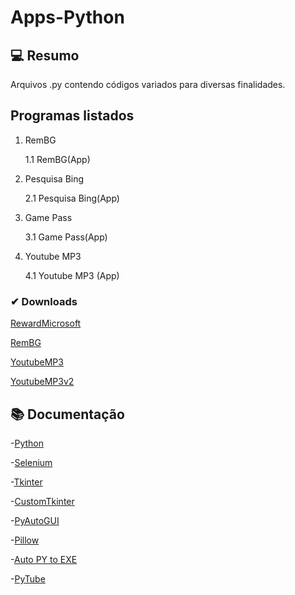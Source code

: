 # Apps-Python #

  ## 💻 Resumo
  Arquivos .py contendo códigos variados para diversas finalidades.

## Programas listados 
  1)  RemBG
 
      1.1 RemBG(App)
      
      
  3)  Pesquisa Bing

      2.1 Pesquisa Bing(App)
      
     
  5)  Game Pass
  
      3.1 Game Pass(App)

  7) Youtube MP3

     4.1 Youtube MP3 (App)

### ✔ Downloads
[RewardMicrosoft](https://www.mediafire.com/file/v40z44eqdy3u4q1/RewardMicrosoft.rar/file)

[RemBG](https://www.mediafire.com/file/g3hl1knnohvhi16/RemBG.rar/file)

[YoutubeMP3](https://www.mediafire.com/file/k3m2mfn9x2bzn30/YoutubeMP3.rar/file)

[YoutubeMP3v2](https://www.mediafire.com/file/9a4sxgs5o1s83ld/YoutubeMP3v2.rar/file)


## 📚 Documentação
-[Python](https://docs.python.org/3/)

-[Selenium](https://www.selenium.dev/documentation/)

-[Tkinter](https://python.readthedocs.io/en/stable/library/tkinter.html)

-[CustomTkinter](https://customtkinter.tomschimansky.com/documentation/)

-[PyAutoGUI](https://pyautogui.readthedocs.io/en/latest/)

-[Pillow](https://pillow.readthedocs.io/en/latest/index.html)

-[Auto PY to EXE](https://pypi.org/project/auto-py-to-exe/)

-[PyTube](https://pytube.io/en/latest/)

      
